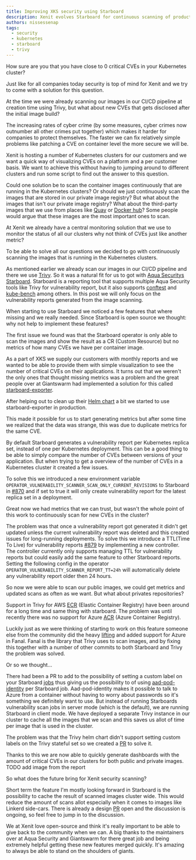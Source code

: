 ```yaml
---
title: Improving XKS security using Starboard
description: Xenit evolves Starboard for continuous scanning of production workloads.
authors: nissessenap
tags:
  - security
  - kubernetes
  - starboard
  - trivy
---
```


How sure are you that you have close to 0 critical CVEs in your Kubernetes cluster?

Just like for all companies today security is top of mind for Xenit and we try to come with a solution for this question.

At the time we were already scanning our images in our CI/CD pipeline at creation time using Trivy, but what about new CVEs that gets disclosed after the initial image build?

The increasing rates of cyber crime (by some measures, cyber crimes now outnumber all other crimes put together) which makes it harder for companies to protect themselves.
The faster we can fix relatively simple problems like patching a CVE on container level the more secure we will be.

Xenit is hosting a number of Kubernetes clusters for our customers and we want a quick way of visualizing CVEs on a platform and a per customer basis.
We want to achieve this without having to jumping around to different clusters and run some script to find out the answer to this question.

<!-- truncate -->

Could one solution be to scan the container images continuously that are running in the Kubernetes clusters?
Or should we just continuously scan the images that are stored in our private image registry? But what about the images that isn't our private image registry?
What about the third-party images that we use from places like [Quay](https://quay.io/) or [Docker hub](https://hub.docker.com/)? Some people would argue that these images are the most important ones to scan.

At Xenit we already have a central monitoring solution that we use to monitor the status of all our clusters why not think of CVEs just like another metric?

To be able to solve all our questions we decided to go with continuously scanning the images that is running in the Kubernetes clusters.

As mentioned earlier we already scan our images in our CI/CD pipeline and there we use [Trivy](https://github.com/aquasecurity/trivy/).
So it was a natural fit for us to got with [Aqua Securitys](https://www.aquasec.com/) [Starboard](https://github.com/aquasecurity/starboard).
Starboard is a reporting tool that supports multiple Aqua Security tools like Trivy for vulnerability report, but it also supports [conftest](https://aquasecurity.github.io/starboard/latest/configuration-auditing/pluggable-scanners/conftest/) and [kube-bench](https://github.com/aquasecurity/kube-bench) among others.
In this post we will only focus on the vulnerability reports generated from the image scanning.

When starting to use Starboard we noticed a few features that where missing and we really needed. Since Starboard is open source we thought: why not help to implement these features?

The first issue we found was that the Starboard operator is only able to scan the images and show the result as a CR (Custom Resource) but no metrics of how many CVEs we have per container image.

As a part of XKS we supply our customers with monthly reports and we wanted to be able to provide them with simple visualization to see the number of critical CVEs on their applications.
It turns out that we weren't the only ones that thought missing metrics was a problem and the great people over at Giantswarm had implemented a solution for this called [starboard-exporter](https://github.com/giantswarm/starboard-exporter).

After helping out to clean up their [Helm chart](https://github.com/giantswarm/starboard-exporter/pull/27) a bit we started to use starboard-exporter in production.

This made it possible for us to start generating metrics but after some time we realized that the data was strange, this was due to duplicate metrics for the same CVE.

By default Starboard generates a vulnerability report per Kubernetes replica set, instead of one per Kubernetes deployment. This can be a good thing to be able to simply compare the number of CVEs between versions of your application.
But when trying to get a overview of the number of CVEs in a Kubernetes cluster it created a few issues.

To solve this we introduced a new environment variable `OPERATOR_VULNERABILITY_SCANNER_SCAN_ONLY_CURRENT_REVISIONS` to Starboard in [#870](https://github.com/aquasecurity/starboard/pull/870) and if set to true it will only create vulnerability report for the latest replica set in a deployment.

Great now we had metrics that we can trust, but wasn't the whole point of this work to continuously scan for new CVEs in the cluster?

The problem was that once a vulnerability report got generated it didn't get updated unless the current vulnerability report was deleted and this created issues for long-running deployments.
To solve this we introduce a TTL(Time To Live) for vulnerability reports [#879](https://github.com/aquasecurity/starboard/pull/879) by implementing a new controller.
The controller currently only supports managing TTL for vulnerability reports but could easily add the same feature to other Starboard reports.
Setting the following config in the operator `OPERATOR_VULNERABILITY_SCANNER_REPORT_TT=24h` will automatically delete any vulnerability report older then 24 hours.

So now we were able to scan our public images, we could get metrics and updated scans as often as we want. But what about privates repositories?

Support in Trivy for AWS [ECR](https://aws.amazon.com/ecr/) (Elastic Container Registry) have been around for a long time and same thing with starboard.
The problem was until recently there was no support for Azure [ACR](https://azure.microsoft.com/en-us/services/container-registry) (Azure Container Registry).

Luckily just as we were thinking of starting to work on this feature someone else from the community did the heavy [lifting](https://github.com/aquasecurity/fanal/pull/371) and added support for Azure in Fanal.
Fanal is the library that Trivy uses to scan images, and by fixing this together with a number of other commits to both Starboard and Trivy the problem was solved.

Or so we thought...

There had been a PR to add to the possibility of setting a custom label on your Starboard [jobs](https://github.com/aquasecurity/starboard/pull/902) thus giving us the possibility to of using [aad-pod-identity](https://github.com/Azure/aad-pod-identity) per Starboard job.
Aad-pod-identity makes it possible to talk to Azure from a container without having to worry about passwords so it's something we definitely want to use.
But instead of running Starboards vulnerability scan jobs in server mode (which is the default), we are running Starboard in client mode.
We have deployed a separate Trivy instance in our cluster to cache all the images that we scan and this saves us allot of time per image that is used in the cluster.

The problem was that the Trivy helm chart didn't support setting custom labels on the Trivy stateful set so we created a [PR](https://github.com/aquasecurity/trivy/pull/1767) to solve it.

Thanks to this we are now able to quickly generate dashboards with the amount of critical CVEs in our clusters for both public and private images.
TODO add image from the report

So what does the future bring for Xenit security scanning?

Short term the feature I'm mostly looking forward in Starboard is the possibility to cache the result of scanned images cluster wide.
This would reduce the amount of scans allot especially when it comes to images like Linkerd side-cars.
There is already a design [PR](https://github.com/aquasecurity/starboard/pull/740) open and the discussion is ongoing, so feel free to jump in to the discussion.

We at Xenit love open-source and think it's really important to be able to give back to the community when we can.
A big thanks to the maintainers over at Aqua Security and Giantswarm for there great job and being extremely helpful getting these new features merged quickly.
It's amazing to always be able to stand on the shoulders of giants.
